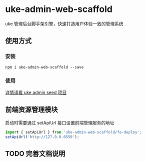 # uke-admin-web-scaffold

uke 管理后台脚手架引擎，快速打造用户体验一致的管理系统

## 使用方式

### 安装

```shell
npm i uke-admin-web-scaffold --save
```

### 使用

[详情请看 uke admin seed 项目](https://github.com/SANGET/uke-admin-seed.git)

## 前端资源管理模块

启动时需要通过 setApiUrl 接口设置前端管理服务的地址

```js
import { setApiUrl } from 'uke-admin-web-scaffold/fe-deploy';
setApiUrl('http://127.0.0.6550');
```

## TODO 完善文档说明
